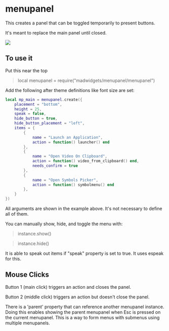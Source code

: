 # menupanel

This creates a panel that can be toggled temporarily to present buttons.

It's meant to replace the main panel until closed.

![](https://i.imgur.com/RNzCGCX.jpg)

## To use it

Put this near the top
>local menupanel = require("madwidgets/menupanel/menupanel")

Add the following after theme definitions like font size are set:

```lua
local mp_main = menupanel.create({ 
    placement = "bottom",
    height = 25,
    speak = false,
    hide_button = true,
    hide_button_placement = "left",
    items = {
        {
            name = "Launch an Application",
            action = function() launcher() end
        },
        {
            name = "Open Video On Clipboard",
            action = function() video_from_clipboard() end,
            needs_confirm = true
        },
        {
            name = "Open Symbols Picker",
            action = function() symbolmenu() end
        },
    }
})
```

All arguments are shown in the example above. It's not necessary to define all of them.

You can manually show, hide, and toggle the menu with:

>instance.show()

>instance.hide()

It is able to speak out items if "speak" property is set to true. It uses espeak for this.

## Mouse Clicks

Button 1 (main click) triggers an action and closes the panel.

Button 2 (middle click) triggers an action but doesn't close the panel.

There is a 'parent' property that can reference another menupanel instance.
Doing this enables showing the parent menupanel when Esc is pressed on the current menupanel.
This is a way to form menus with submenus using multiple menupanels. 